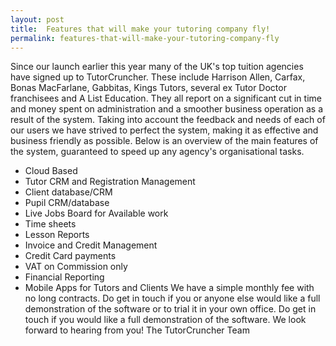 ```yaml
---
layout: post
title:  Features that will make your tutoring company fly!
permalink: features-that-will-make-your-tutoring-company-fly
---
```

Since our launch earlier this year many of the UK's top tuition agencies have
signed up to TutorCruncher. These include Harrison Allen, Carfax, Bonas
MacFarlane, Gabbitas, Kings Tutors, several ex Tutor Doctor franchisees and A
List Education. They all report on a significant cut in time and money spent
on administration and a smoother business operation as a result of the system.
Taking into account the feedback and needs of each of our users we have
strived to perfect the system, making it as effective and business friendly as
possible.  Below is an overview of the main features of the system, guaranteed
to speed up any agency's organisational tasks.

  * Cloud Based 
  * Tutor CRM and Registration Management 
  * Client database/CRM 
  * Pupil CRM/database 
  * Live Jobs Board for Available work 
  * Time sheets 
  * Lesson Reports 
  * Invoice and Credit Management 
  * Credit Card payments 
  * VAT on Commission only 
  * Financial Reporting 
  * Mobile Apps for Tutors and Clients 
We have a simple monthly fee with no long contracts. Do get in touch if you or
anyone else would like a full demonstration of the software or to trial it in
your own office. Do get in touch if you would like a full demonstration of the
software. We look forward to hearing from you! The TutorCruncher Team
